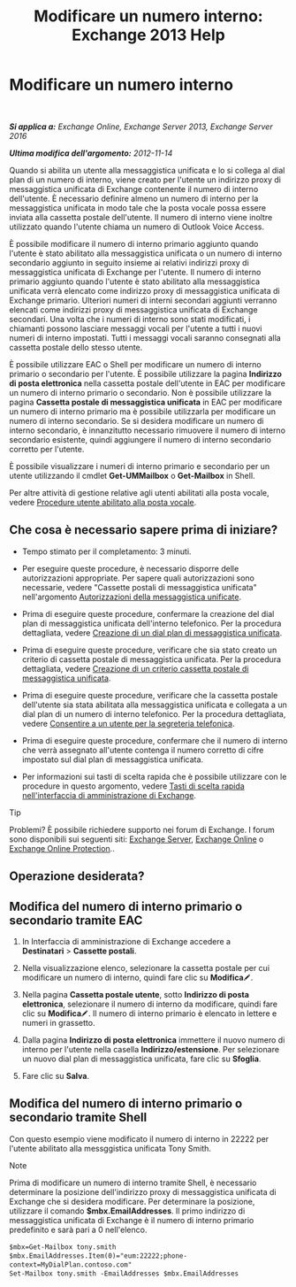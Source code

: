 ﻿---
title: 'Modificare un numero interno: Exchange 2013 Help'
TOCTitle: Modificare un numero interno
ms:assetid: ff22b366-3bfb-4bf7-9f11-62fba48f1caf
ms:mtpsurl: https://technet.microsoft.com/it-it/library/Bb232208(v=EXCHG.150)
ms:contentKeyID: 50555714
ms.date: 05/22/2018
mtps_version: v=EXCHG.150
ms.translationtype: MT
---

# Modificare un numero interno

 

_**Si applica a:** Exchange Online, Exchange Server 2013, Exchange Server 2016_

_**Ultima modifica dell'argomento:** 2012-11-14_

Quando si abilita un utente alla messaggistica unificata e lo si collega al dial plan di un numero di interno, viene creato per l'utente un indirizzo proxy di messaggistica unificata di Exchange contenente il numero di interno dell'utente. È necessario definire almeno un numero di interno per la messaggistica unificata in modo tale che la posta vocale possa essere inviata alla cassetta postale dell'utente. Il numero di interno viene inoltre utilizzato quando l'utente chiama un numero di Outlook Voice Access.

È possibile modificare il numero di interno primario aggiunto quando l'utente è stato abilitato alla messaggistica unificata o un numero di interno secondario aggiunto in seguito insieme ai relativi indirizzi proxy di messaggistica unificata di Exchange per l'utente. Il numero di interno primario aggiunto quando l'utente è stato abilitato alla messaggistica unificata verrà elencato come indirizzo proxy di messaggistica unificata di Exchange primario. Ulteriori numeri di interni secondari aggiunti verranno elencati come indirizzi proxy di messaggistica unificata di Exchange secondari. Una volta che i numeri di interno sono stati modificati, i chiamanti possono lasciare messaggi vocali per l'utente a tutti i nuovi numeri di interno impostati. Tutti i messaggi vocali saranno consegnati alla cassetta postale dello stesso utente.

È possibile utilizzare EAC o Shell per modificare un numero di interno primario o secondario per l'utente. È possibile utilizzare la pagina **Indirizzo di posta elettronica** nella cassetta postale dell'utente in EAC per modificare un numero di interno primario o secondario. Non è possibile utilizzare la pagina **Cassetta postale di messaggistica unificata** in EAC per modificare un numero di interno primario ma è possibile utilizzarla per modificare un numero di interno secondario. Se si desidera modificare un numero di interno secondario, è innanzitutto necessario rimuovere il numero di interno secondario esistente, quindi aggiungere il numero di interno secondario corretto per l'utente.

È possibile visualizzare i numeri di interno primario e secondario per un utente utilizzando il cmdlet **Get-UMMailbox** o **Get-Mailbox** in Shell.

Per altre attività di gestione relative agli utenti abilitati alla posta vocale, vedere [Procedure utente abilitato alla posta vocale](https://docs.microsoft.com/it-it/exchange/voice-mail-unified-messaging/set-up-voice-mail/voice-mail-enabled-user-procedures).

## Che cosa è necessario sapere prima di iniziare?

  - Tempo stimato per il completamento: 3 minuti.

  - Per eseguire queste procedure, è necessario disporre delle autorizzazioni appropriate. Per sapere quali autorizzazioni sono necessarie, vedere "Cassette postali di messaggistica unificata" nell'argomento [Autorizzazioni della messaggistica unificate](unified-messaging-permissions-exchange-2013-help.md).

  - Prima di eseguire queste procedure, confermare la creazione del dial plan di messaggistica unificata dell'interno telefonico. Per la procedura dettagliata, vedere [Creazione di un dial plan di messaggistica unificata](https://docs.microsoft.com/it-it/exchange/voice-mail-unified-messaging/connect-voice-mail-system/create-um-dial-plan).

  - Prima di eseguire queste procedure, verificare che sia stato creato un criterio di cassetta postale di messaggistica unificata. Per la procedura dettagliata, vedere [Creazione di un criterio cassetta postale di messaggistica unificata](create-a-um-mailbox-policy-exchange-2013-help.md).

  - Prima di eseguire queste procedure, verificare che la cassetta postale dell'utente sia stata abilitata alla messaggistica unificata e collegata a un dial plan di un numero di interno telefonico. Per la procedura dettagliata, vedere [Consentire a un utente per la segreteria telefonica](https://docs.microsoft.com/it-it/exchange/voice-mail-unified-messaging/set-up-voice-mail/enable-a-user-for-voice-mail).

  - Prima di eseguire queste procedure, confermare che il numero di interno che verrà assegnato all'utente contenga il numero corretto di cifre impostato sul dial plan di messaggistica unificata.

  - Per informazioni sui tasti di scelta rapida che è possibile utilizzare con le procedure in questo argomento, vedere [Tasti di scelta rapida nell'interfaccia di amministrazione di Exchange](keyboard-shortcuts-in-the-exchange-admin-center-exchange-online-protection-help.md).


> [!TIP]
> Problemi? È possibile richiedere supporto nei forum di Exchange. I forum sono disponibili sui seguenti siti: <A href="https://go.microsoft.com/fwlink/p/?linkid=60612">Exchange Server</A>, <A href="https://go.microsoft.com/fwlink/p/?linkid=267542">Exchange Online</A> o <A href="https://go.microsoft.com/fwlink/p/?linkid=285351">Exchange Online Protection</A>..



## Operazione desiderata?

## Modifica del numero di interno primario o secondario tramite EAC

1.  In Interfaccia di amministrazione di Exchange accedere a **Destinatari** \> **Cassette postali**.

2.  Nella visualizzazione elenco, selezionare la cassetta postale per cui modificare un numero di interno, quindi fare clic su **Modifica**![Icona Modifica](images/JJ218640.6f53ccb2-1f13-4c02-bea0-30690e6ea71d(EXCHG.150).gif "Icona Modifica").

3.  Nella pagina **Cassetta postale utente**, sotto **Indirizzo di posta elettronica**, selezionare il numero di interno da modificare, quindi fare clic su **Modifica**![Icona Modifica](images/JJ218640.6f53ccb2-1f13-4c02-bea0-30690e6ea71d(EXCHG.150).gif "Icona Modifica"). Il numero di interno primario è elencato in lettere e numeri in grassetto.

4.  Dalla pagina **Indirizzo di posta elettronica** immettere il nuovo numero di interno per l'utente nella casella **Indirizzo/estensione**. Per selezionare un nuovo dial plan di messaggistica unificata, fare clic su **Sfoglia**.

5.  Fare clic su **Salva**.

## Modifica del numero di interno primario o secondario tramite Shell

Con questo esempio viene modificato il numero di interno in 22222 per l'utente abilitato alla messggistica unificata Tony Smith.


> [!NOTE]
> Prima di modificare un numero di interno tramite Shell, è necessario determinare la posizione dell'indirizzo proxy di messaggistica unificata di Exchange che si desidera modificare. Per determinare la posizione, utilizzare il comando <STRONG>$mbx.EmailAddresses</STRONG>. Il primo indirizzo di messaggistica unificata di Exchange è il numero di interno primario predefinito e sarà pari a 0 nell'elenco.



    $mbx=Get-Mailbox tony.smith
    $mbx.EmailAddresses.Item(0)="eum:22222;phone-context=MyDialPlan.contoso.com"
    Set-Mailbox tony.smith -EmailAddresses $mbx.EmailAddresses


